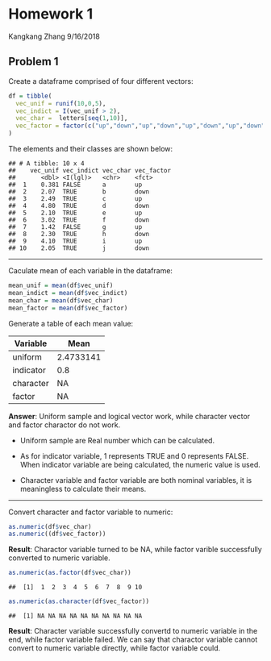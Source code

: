 Homework 1
================
Kangkang Zhang
9/16/2018

Problem 1
---------

Create a dataframe comprised of four different vectors:

``` r
df = tibble(
  vec_unif = runif(10,0,5),
  vec_indict = I(vec_unif > 2),
  vec_char =  letters[seq(1,10)],
  vec_factor = factor(c("up","down","up","down","up","down","up","down","up","down"))
)
```

The elements and their classes are shown below:

    ## # A tibble: 10 x 4
    ##    vec_unif vec_indict vec_char vec_factor
    ##       <dbl> <I(lgl)>   <chr>    <fct>     
    ##  1    0.381 FALSE      a        up        
    ##  2    2.07  TRUE       b        down      
    ##  3    2.49  TRUE       c        up        
    ##  4    4.80  TRUE       d        down      
    ##  5    2.10  TRUE       e        up        
    ##  6    3.02  TRUE       f        down      
    ##  7    1.42  FALSE      g        up        
    ##  8    2.30  TRUE       h        down      
    ##  9    4.10  TRUE       i        up        
    ## 10    2.05  TRUE       j        down

------------------------------------------------------------------------

Caculate mean of each variable in the dataframe:

``` r
mean_unif = mean(df$vec_unif)
mean_indict = mean(df$vec_indict)
mean_char = mean(df$vec_char)
mean_factor = mean(df$vec_factor)
```

Generate a table of each mean value:

| Variable  | Mean      |
|-----------|-----------|
| uniform   | 2.4733141 |
| indicator | 0.8       |
| character | NA        |
| factor    | NA        |

**Answer**: Uniform sample and logical vector work, while character vector and factor charactor do not work.

-   Uniform sample are Real number which can be calculated.

-   As for indicator variable, 1 represents TRUE and 0 represents FALSE. When indicator variable are being calculated, the numeric value is used.

-   Character variable and factor variable are both nominal variables, it is meaningless to calculate their means.

------------------------------------------------------------------------

Convert character and factor variable to numeric:

``` r
as.numeric(df$vec_char)
as.numeric((df$vec_factor))
```

**Result**: Charactor variable turned to be NA, while factor varible successfully converted to numeric variable.

``` r
as.numeric(as.factor(df$vec_char))
```

    ##  [1]  1  2  3  4  5  6  7  8  9 10

``` r
as.numeric(as.character(df$vec_factor))
```

    ##  [1] NA NA NA NA NA NA NA NA NA NA

**Result**: Character variable successfully convertd to numeric variable in the end, while factor variable failed. We can say that charactor variable cannot convert to numeric variable directly, while factor variable could.
